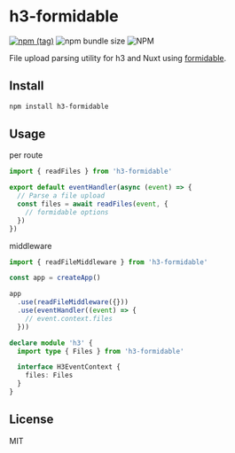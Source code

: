 # h3-formidable

[![npm (tag)](https://img.shields.io/npm/v/h3-formidable?style=flat&colorA=000000&colorB=000000)](https://www.npmjs.com/package/h3-formidable) ![npm bundle size](https://img.shields.io/bundlephobia/minzip/h3-formidable?style=flat&colorA=000000&colorB=000000) ![NPM](https://img.shields.io/npm/l/h3-formidable?style=flat&colorA=000000&colorB=000000)

File upload parsing utility for h3 and Nuxt using [formidable](https://github.com/node-formidable/formidable).

## Install

```bash
npm install h3-formidable
```

## Usage

per route

```ts
import { readFiles } from 'h3-formidable'

export default eventHandler(async (event) => {
  // Parse a file upload
  const files = await readFiles(event, {
    // formidable options
  })
})
```

middleware

```ts
import { readFileMiddleware } from 'h3-formidable'

const app = createApp()

app
  .use(readFileMiddleware({}))
  .use(eventHandler((event) => {
    // event.context.files
  }))
```

```ts
declare module 'h3' {
  import type { Files } from 'h3-formidable'

  interface H3EventContext {
    files: Files
  }
}
```

## License

MIT
